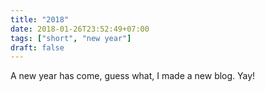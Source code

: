 ```yaml
---
title: "2018"
date: 2018-01-26T23:52:49+07:00
tags: ["short", "new year"]
draft: false
---
```


A new year has come, guess what, I made a new blog. Yay!
